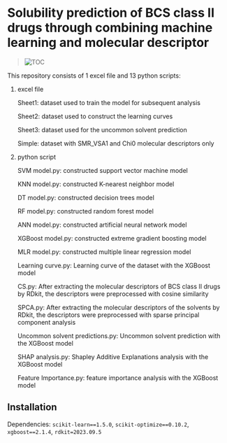 # Solubility prediction of BCS class II drugs through combining machine learning and molecular descriptor


> ![TOC](https://i.postimg.cc/HLL5XYpX/toc.png)

This repository consists of 1 excel file and 13 python scripts: 

1. excel file

    Sheet1: dataset used to train the model for subsequent analysis 

    Sheet2: dataset used to construct the learning curves 

    Sheet3: dataset used for the uncommon solvent prediction 

    Simple: dataset with SMR_VSA1 and Chi0 molecular descriptors only

2. python script

    SVM model.py: constructed support vector machine model

    KNN model.py: constructed K-nearest neighbor model

    DT model.py: constructed decision trees model

    RF model.py: constructed random forest model

    ANN model.py: constructed artificial neural network model

    XGBoost model.py: constructed extreme gradient boosting model

    MLR model.py: constructed multiple linear regression model

    Learning curve.py: Learning curve of the dataset with the XGBoost model

    CS.py: After extracting the molecular descriptors of BCS class II drugs by RDkit, the descriptors were preprocessed with cosine similarity

    SPCA.py: After extracting the molecular descriptors of the solvents by RDkit, the descriptors were preprocessed with sparse principal component analysis

    Uncommon solvent predictions.py: Uncommon solvent prediction with the XGBoost model

    SHAP analysis.py: Shapley Additive Explanations analysis with the XGBoost model

    Feature Importance.py: feature importance analysis with the XGBoost model

## Installation
Dependencies: ```scikit-learn==1.5.0```, ```scikit-optimize==0.10.2```, ```xgboost==2.1.4```, ```rdkit=2023.09.5``` 




